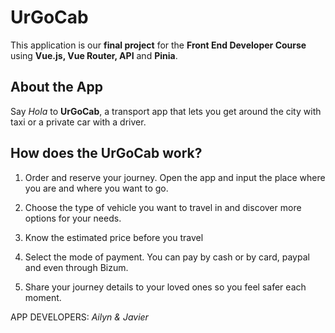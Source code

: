 # UrGoCab

This application is our <b>final project</b> for the <b>Front End Developer Course</b> using <b>Vue.js, Vue Router, API</b> and <b>Pinia</b>.

## About the App

Say <i>Hola</i> to <b>UrGoCab</b>, a transport app that lets you get around the city with taxi or a private car with a driver.

## How does the UrGoCab work?

1. Order and reserve your journey. Open the app and input the place where you are and where you want to go.

2. Choose the type of vehicle you want to travel in and discover more options for your needs.

3. Know the estimated price before you travel

4. Select the mode of payment. You can pay by cash or by card, paypal and even through Bizum.

5. Share your journey details to your loved ones so you feel safer each moment.

APP DEVELOPERS:
<i>Ailyn & Javier</i>
